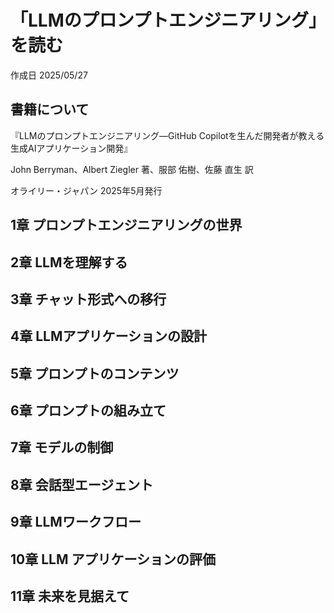 # 「LLMのプロンプトエンジニアリング」を読む

作成日 2025/05/27

## 書籍について

『LLMのプロンプトエンジニアリング―GitHub Copilotを生んだ開発者が教える生成AIアプリケーション開発』

John Berryman、Albert Ziegler 著、服部 佑樹、佐藤 直生 訳

オライリー・ジャパン 2025年5月発行

## 1章 プロンプトエンジニアリングの世界

## 2章 LLMを理解する

## 3章 チャット形式への移行

## 4章 LLMアプリケーションの設計

## 5章 プロンプトのコンテンツ

## 6章 プロンプトの組み立て

## 7章 モデルの制御

## 8章 会話型エージェント

## 9章 LLMワークフロー

## 10章 LLM アプリケーションの評価

## 11章 未来を見据えて
